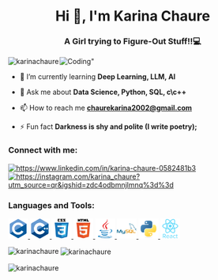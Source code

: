 
<h1 align="center">Hi 👋, I'm Karina Chaure</h1>
<h3 align="center">A Girl trying to Figure-Out Stuff!!💻</h3>
<img align="right" alt=Coding" width="400" src="https://mir-s3-cdn-cf.behance.net/project_modules/disp/601014116770475.6068beff4640a.gif">

<p align="left"> <img src="https://komarev.com/ghpvc/?username=karinachaure&label=Profile%20views&color=0e75b6&style=flat" alt="karinachaure" /> </p>

- 🌱 I’m currently learning **Deep Learning, LLM, AI**

- 💬 Ask me about **Data Science, Python, SQL, c\c++**

- 📫 How to reach me **[chaurekarina2002@gmail.com](https://www.linkedin.com/in/karina-chaure-0582481b3)**

- ⚡ Fun fact **Darkness is shy and polite (I write poetry);**

<h3 align="left">Connect with me:</h3>
<p align="left">
<a href="https://linkedin.com/in/https://www.linkedin.com/in/karina-chaure-0582481b3" target="blank"><img align="center" src="https://raw.githubusercontent.com/rahuldkjain/github-profile-readme-generator/master/src/images/icons/Social/linked-in-alt.svg" alt="https://www.linkedin.com/in/karina-chaure-0582481b3" height="30" width="40" /></a>
<a href="https://instagram.com/https://instagram.com/karina_chaure?utm_source=qr&igshid=zdc4odbmnjlmnq%3d%3d" target="blank"><img align="center" src="https://raw.githubusercontent.com/rahuldkjain/github-profile-readme-generator/master/src/images/icons/Social/instagram.svg" alt="https://instagram.com/karina_chaure?utm_source=qr&igshid=zdc4odbmnjlmnq%3d%3d" height="30" width="40" /></a>
</p>

<h3 align="left">Languages and Tools:</h3>
<p align="left"> <a href="https://www.cprogramming.com/" target="_blank" rel="noreferrer"> <img src="https://raw.githubusercontent.com/devicons/devicon/master/icons/c/c-original.svg" alt="c" width="40" height="40"/> </a> <a href="https://www.w3schools.com/cpp/" target="_blank" rel="noreferrer"> <img src="https://raw.githubusercontent.com/devicons/devicon/master/icons/cplusplus/cplusplus-original.svg" alt="cplusplus" width="40" height="40"/> </a> <a href="https://www.w3schools.com/css/" target="_blank" rel="noreferrer"> <img src="https://raw.githubusercontent.com/devicons/devicon/master/icons/css3/css3-original-wordmark.svg" alt="css3" width="40" height="40"/> </a> <a href="https://www.w3.org/html/" target="_blank" rel="noreferrer"> <img src="https://raw.githubusercontent.com/devicons/devicon/master/icons/html5/html5-original-wordmark.svg" alt="html5" width="40" height="40"/> </a> <a href="https://www.java.com" target="_blank" rel="noreferrer"> <img src="https://raw.githubusercontent.com/devicons/devicon/master/icons/java/java-original.svg" alt="java" width="40" height="40"/> </a> <a href="https://www.mysql.com/" target="_blank" rel="noreferrer"> <img src="https://raw.githubusercontent.com/devicons/devicon/master/icons/mysql/mysql-original-wordmark.svg" alt="mysql" width="40" height="40"/> </a> <a href="https://www.python.org" target="_blank" rel="noreferrer"> <img src="https://raw.githubusercontent.com/devicons/devicon/master/icons/python/python-original.svg" alt="python" width="40" height="40"/> </a> <a href="https://reactjs.org/" target="_blank" rel="noreferrer"> <img src="https://raw.githubusercontent.com/devicons/devicon/master/icons/react/react-original-wordmark.svg" alt="react" width="40" height="40"/> </a> </p>

<p><img align="left" src="https://github-readme-stats.vercel.app/api/top-langs?username=karinachaure&show_icons=true&locale=en&layout=compact" alt="karinachaure" /></p>

<p>&nbsp;<img align="center" src="https://github-readme-stats.vercel.app/api?username=karinachaure&show_icons=true&locale=en" alt="karinachaure" /></p>

<p><img align="center" src="https://github-readme-streak-stats.herokuapp.com/?user=karinachaure&" alt="karinachaure" /></p>

